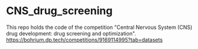 # CNS_drug_screening
This repo holds the code of the competition "Central Nervous System (CNS) drug development: drug screening and optimization". https://bohrium.dp.tech/competitions/9169114995?tab=datasets
